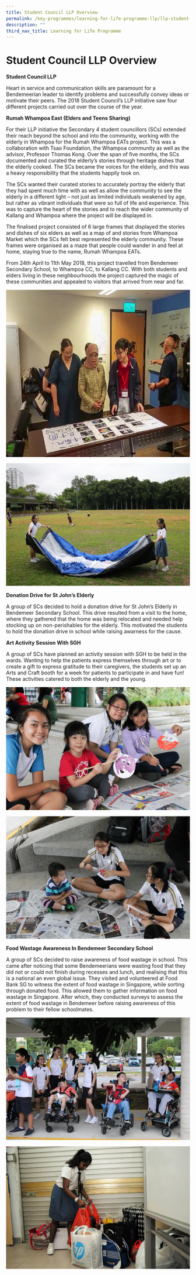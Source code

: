 ```yaml
---
title: Student Council LLP Overview
permalink: /key-programmes/learning-for-life-programme-llp/llp-student-council/student-council-llp-overview/
description: ""
third_nav_title: Learning for Life Programme
---
```


# Student Council LLP Overview

**Student Council LLP**

Heart in service and communication skills are paramount for a Bendemeerian leader to identify problems and successfully convey ideas or motivate their peers. The 2018 Student Council’s LLP initiative saw four different projects carried out over the course of the year.

**Rumah Whampoa East (Elders and Teens Sharing)**

For their LLP initiative the Secondary 4 student councillors (SCs) extended their reach beyond the school and into the community, working with the elderly in Whampoa for the Rumah Whampoa EATs project. This was a collaboration with Tsao Foundation, the Whampoa community as well as the advisor, Professor Thomas Kong. Over the span of five months, the SCs documented and curated the elderly’s stories through heritage dishes that the elderly cooked. The SCs became the voices for the elderly, and this was a heavy responsibility that the students happily took on.

The SCs wanted their curated stories to accurately portray the elderly that they had spent much time with as well as allow the community to see the elderly in a different light – not just as limited individuals weakened by age, but rather as vibrant individuals that were so full of life and experience. This was to capture the heart of the stories and to reach the wider community of Kallang and Whampoa where the project will be displayed in.

The finalised project consisted of 6 large frames that displayed the stories and dishes of six elders as well as a map of and stories from Whampoa Market which the SCs felt best represented the elderly community. These frames were organised as a maze that people could wander in and feel at home, staying true to the name, Rumah Whampoa EATs.

From 24th April to 11th May 2018, this project travelled from Bendemeer Secondary School, to Whampoa CC, to Kallang CC. With both students and elders living in these neighbourhoods the project captured the magic of these communities and appealed to visitors that arrived from near and far.

![Elders and Teens Sharing](/images/Elders%20and%20Teens%20Sharing.jpg)

![Elders and Teens Sharing](/images/Elders%20and%20Teens%20Sharing%202.jpg)

**Donation Drive for St John’s Elderly**

A group of SCs decided to hold a donation drive for St John’s Elderly in Bendemeer Secondary School. This drive resulted from a visit to the home, where they gathered that the home was being relocated and needed help stocking up on non-perishables for the elderly. This motivated the students to hold the donation drive in school while raising awarness for the cause.

**Art Activity Session With SGH**

A group of SCs have planned an activity session with SGH to be held in the wards. Wanting to help the patients express themselves through art or to create a gift to express gratitude to their caregivers, the students set up an Arts and Craft booth for a week for patients to participate in and have fun! These activities catered to both the elderly and the young.

![Art Activity Session With SGH](/images/Art%20Activity%20Session%20With%20SGH.jpg)

![Art Activity Session With SGH](/images/Art%20Activity%20Session%20With%20SGH%202.jpg)

**Food Wastage Awareness In Bendemeer Secondary School**

A group of SCs decided to raise awareness of food wastage in school. This came after noticing that some Bendemeerians were wasting food that they did not or could not finish during recesses and lunch, and realising that this is a national an even global issue. They visited and volunteered at Food Bank SG to witness the extent of food wastage in Singapore, while sorting through donated food. This allowed them to gather information on food wastage in Singapore. After which, they conducted surveys to assess the extent of food wastage in Bendemeer before raising awareness of this problem to their fellow schoolmates.

![Food Wastage Awareness In Bendemeer Secondary School](/images/Food%20Wastage%20Awareness%20In%20Bendemeer%20Secondary%20School.jpg)

![Food Wastage Awareness In Bendemeer Secondary School](/images/Food%20Wastage%20Awareness%20In%20Bendemeer%20Secondary%20School%202.jpg)